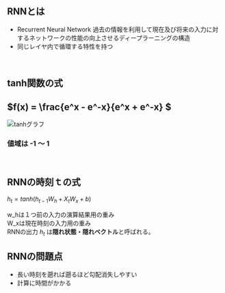 ## RNNとは
- Recurrent Neural Network
過去の情報を利用して現在及び将来の入力に対するネットワークの性能の向上させるディープラーニングの構造
- 同じレイヤ内で循環する特性を持つ

<br>

## tanh関数の式
## $f(x) = \frac{e^x - e^-x}{e^x + e^-x}  $ 

![tanhグラフ](https://lh3.googleusercontent.com/0MV3pxIbo1fZtB7S6AcyOmT89_KDKi0lM8JjJmvGJZbfk_scZFVIsWEr7yiFh1SlXMpadGjFQseft4jPnZfdEOC7xJiV_5T7upwAEJ8L)
### 値域は -1 ～ 1

<br>

## RNNの時刻ｔの式
$h_t = tanh(h_{t-1}W_h + X_tW_x+b)$

 w_hは１つ前の入力の演算結果用の重み<br>
 W_xは現在時刻の入力用の重み<br>
RNNの出力 $h_t$ は<strong>隠れ状態・隠れベクトル</strong>と呼ばれる。

## RNNの問題点
- 長い時刻を遡れば遡るほど勾配消失しやすい
- 計算に時間がかかる